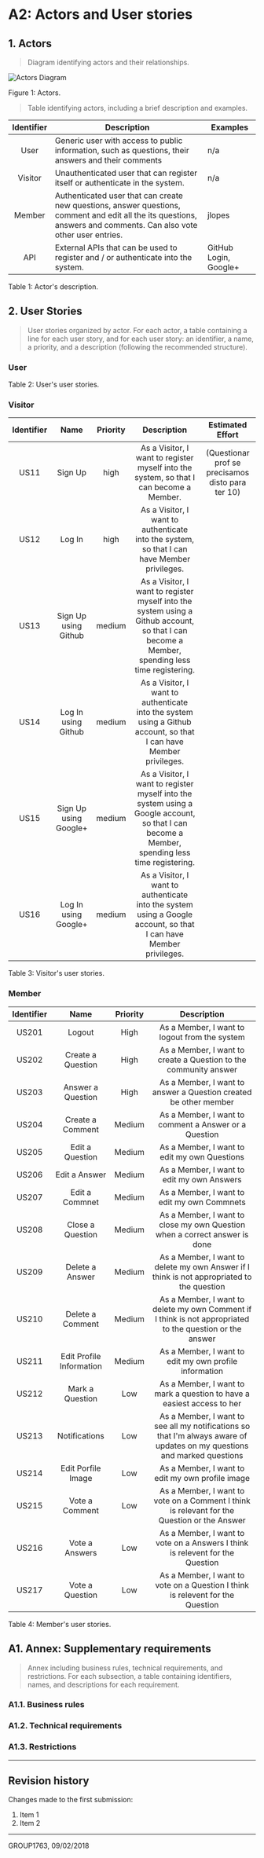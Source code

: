 # A2: Actors and User stories
 
## 1. Actors
 
> Diagram identifying actors and their relationships.  

![Actors Diagram](https://i.imgur.com/xPoH428.png)

Figure 1: Actors.


> Table identifying actors, including a brief description and examples.

| Identifier | Description                                                                                                                                                         | Examples              |
|:----------:|---------------------------------------------------------------------------------------------------------------------------------------------------------------------|-----------------------|
| User       | Generic user with access to public information, such as questions, their answers and their comments                                                                 | n/a                   |
| Visitor    | Unauthenticated user that can register itself or authenticate in the system.                                                                                        | n/a                   |
| Member     | Authenticated user that can create new questions, answer questions, comment and edit all the its questions, answers and comments. Can also vote other user entries. | jlopes                |
| API        | External APIs that can be used to register and / or authenticate into the system.                                                                                   | GitHub Login, Google+ |

Table 1: Actor's description.
 
## 2. User Stories
 
> User stories organized by actor.
> For each actor, a table containing a line for each user story, and for each user story: an identifier, a name, a priority, and a description (following the recommended structure).
 
### User

Table 2: User's user stories.
 
### Visitor

| Identifier |          Name         | Priority |                                                                   Description                                                                  |                  Estimated Effort                 |
|:----------:|:---------------------:|:--------:|:----------------------------------------------------------------------------------------------------------------------------------------------:|:-------------------------------------------------:|
|    US11    |        Sign Up        |   high   |                             As a Visitor, I want to register myself into the system, so that I can become a Member.                            | (Questionar prof se precisamos disto para ter 10) |
|    US12    |         Log In        |   high   |                           As a Visitor, I want to authenticate into the system, so that I can have Member privileges.                          |                                                   |
|    US13    |  Sign Up using Github |  medium  | As a Visitor, I want to register myself into the system using a Github account, so that I can become a Member, spending less time registering. |                                                   |
|    US14    |  Log In using Github  |  medium  |               As a Visitor, I want to authenticate into the system using a Github account, so that I can have Member privileges.               |                                                   |
|    US15    | Sign Up using Google+ |  medium  | As a Visitor, I want to register myself into the system using a Google account, so that I can become a Member, spending less time registering. |                                                   |
|    US16    |  Log In using Google+ |  medium  |               As a Visitor, I want to authenticate into the system using a Google account, so that I can have Member privileges.               |                                                   |

Table 3: Visitor's user stories.
 
### Member
| Identifier |           Name           | Priority |                                                        Description                                                       |
|:----------:|:------------------------:|:--------:|:------------------------------------------------------------------------------------------------------------------------:|
|    US201   |          Logout          |   High   | As a Member, I want to logout from the system                                                                            |
|    US202   |     Create a Question    |   High   | As a Member, I want to create a Question to the community answer                                                         |
|    US203   |     Answer a Question    |   High   | As a Member, I want to answer a Question created be other member                                                         |
|    US204   |     Create a Comment     |  Medium  | As a Member, I want to comment a Answer or a Question                                                                    |
|    US205   |      Edit a Question     |  Medium  | As a Member, I want to edit my own Questions                                                                             |
|    US206   |       Edit a Answer      |  Medium  | As a Member, I want to edit my own Answers                                                                               |
|    US207   |      Edit a Commnet      |  Medium  | As a Member, I want to edit my own Commnets                                                                              |
|    US208   |     Close a Question     |  Medium  | As a Member, I want to close my own Question when a correct answer is done                                               |
|    US209   |      Delete a Answer     |  Medium  | As a Member, I want to delete my own Answer if I think is not appropriated to the question                               |
|    US210   |     Delete a Comment     |  Medium  | As a Member, I want to delete my own Comment if I think is not appropriated to the question or the answer                |
|    US211   | Edit Profile Information |  Medium  | As a Member, I want to edit my own profile information                                                                   |
|    US212   |      Mark a Question     |    Low   | As a Member, I want to mark a question to have a easiest access to her                                                   |
|    US213   |       Notifications      |    Low   | As a Member, I want to see all my notifications so that I'm always aware of updates on my questions and marked questions |
|    US214   |    Edit Porfile Image    |    Low   | As a Member, I want to edit my own profile image                                                                         |
|    US215   |      Vote a Comment      |    Low   | As a Member, I want to vote on a Comment I think is relevant for the Question or the Answer                              |
|    US216   |      Vote a Answers      |    Low   | As a Member, I want to vote on a Answers I think is relevent for the Question                                            |
|    US217   |      Vote a Question     |    Low   | As a Member, I want to vote on a Question I think is relevent for the Question                                           |

Table 4: Member's user stories.

 
## A1. Annex: Supplementary requirements
 
> Annex including business rules, technical requirements, and restrictions.
> For each subsection, a table containing identifiers, names, and descriptions for each requirement.
 
### A1.1. Business rules
 
### A1.2. Technical requirements
 
### A1.3. Restrictions
 
***
 
## Revision history
 
Changes made to the first submission:
1. Item 1
1. Item 2
 
***
 
GROUP1763, 09/02/2018
